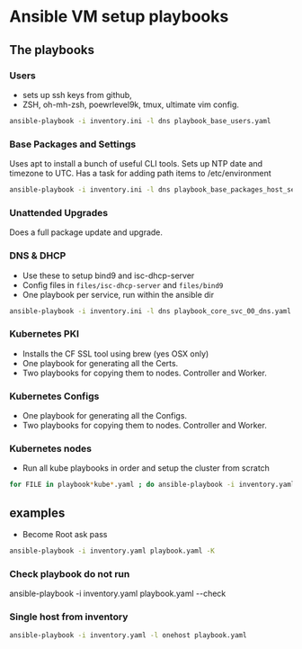 # Ansible VM setup playbooks

## The playbooks

### Users

- sets up ssh keys from github,
- ZSH, oh-mh-zsh, poewrlevel9k, tmux, ultimate vim config.

```bash
ansible-playbook -i inventory.ini -l dns playbook_base_users.yaml
```

### Base Packages and Settings

Uses apt to install a bunch of useful CLI tools.
Sets up NTP date and timezone to UTC.
Has a task for adding path items to /etc/environment

```bash
ansible-playbook -i inventory.ini -l dns playbook_base_packages_host_settings.yaml
```

### Unattended Upgrades

Does a full package update and upgrade.

### DNS & DHCP

- Use these to setup bind9 and isc-dhcp-server
- Config files in `files/isc-dhcp-server` and `files/bind9`
- One playbook per service, run within the ansible dir

```bash
ansible-playbook -i inventory.ini -l dns playbook_core_svc_00_dns.yaml playbook_core_svc_00_dhcp_ddns.yaml
```

### Kubernetes PKI

- Installs the CF SSL tool using brew (yes OSX only)
- One playbook for generating all the Certs.
- Two playbooks for copying them to nodes. Controller and Worker.

### Kubernetes Configs

- One playbook for generating all the Configs.
- Two playbooks for copying them to nodes. Controller and Worker.

### Kubernetes nodes

- Run all kube playbooks in order and setup the cluster from scratch

```bash
for FILE in playbook*kube*.yaml ; do ansible-playbook -i inventory.yaml $FILE ; done
```

## examples

- Become Root ask pass

```bash
ansible-playbook -i inventory.yaml playbook.yaml -K
```

### Check playbook do not run

ansible-playbook -i inventory.yaml playbook.yaml --check

### Single host from inventory

```bash
ansible-playbook -i inventory.yaml -l onehost playbook.yaml
```

